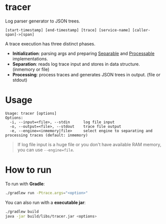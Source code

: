 # tracer

Log parser generator to JSON trees.

```
[start-timestamp] [end-timestamp] [trace] [service-name] [caller-span]->[span]
```

A trace execution has three distinct phases.

* **Initialization**: parsing args and preparing [Separable](https://github.com/fmamud/tracer/blob/master/src/main/java/com/simscale/tracer/cmd/separation/Separable.java) and [Processable](https://github.com/fmamud/tracer/blob/master/src/main/java/com/simscale/tracer/cmd/processing/Processable.java) implementations.
* **Separation**: reads log trace input and stores in data structure. (inmemory or file)
* **Processing**: process traces and generates JSON trees in output. (file or stdout)

# Usage

```
Usage: tracer [options]
Options:
  -i, --input=<file>, --stdin      log file input
  -o, --output=<file>, --stdout    trace file output
  -e, --engine=<inmemory|file>     select engine to separating and processing traces (default: inmemory)
```

> If log file input is a huge file or you don't have available RAM memory, you can use `--engine=file`.

# How to run

To run with **Gradle**:

```sh
./gradlew run -Ptrace.args="<option>"
```

You can also run with a **executable jar**:

```sh
./gradlew build
java -jar build/libs/tracer.jar <options>
```

